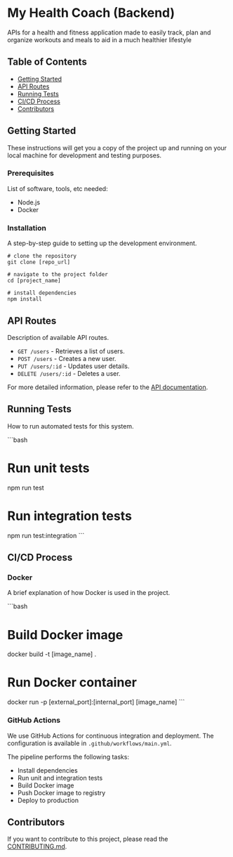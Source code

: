 # My Health Coach (Backend)

APIs for a health and fitness application made to easily track, plan and organize workouts and meals to aid in a much healthier lifestyle

## Table of Contents

- [Getting Started](#getting-started)
- [API Routes](#api-routes)
- [Running Tests](#running-tests)
- [CI/CD Process](#cicd-process)
- [Contributors](#Contributors)

## Getting Started

These instructions will get you a copy of the project up and running on your local machine for development and testing purposes.

### Prerequisites

List of software, tools, etc needed:
- Node.js
- Docker

### Installation

A step-by-step guide to setting up the development environment.

```
# clone the repository
git clone [repo_url]

# navigate to the project folder
cd [project_name]

# install dependencies
npm install
```

## API Routes

Description of available API routes.

- `GET /users` - Retrieves a list of users.
- `POST /users` - Creates a new user.
- `PUT /users/:id` - Updates user details.
- `DELETE /users/:id` - Deletes a user.

For more detailed information, please refer to the [API documentation](link_to_api_doc).

## Running Tests

How to run automated tests for this system.

\`\`\`bash
# Run unit tests
npm run test

# Run integration tests
npm run test:integration
\`\`\`

## CI/CD Process

### Docker

A brief explanation of how Docker is used in the project.

\`\`\`bash
# Build Docker image
docker build -t [image_name] .

# Run Docker container
docker run -p [external_port]:[internal_port] [image_name]
\`\`\`

### GitHub Actions

We use GitHub Actions for continuous integration and deployment. The configuration is available in `.github/workflows/main.yml`.

The pipeline performs the following tasks:

- Install dependencies
- Run unit and integration tests
- Build Docker image
- Push Docker image to registry
- Deploy to production

## Contributors

If you want to contribute to this project, please read the [CONTRIBUTING.md](CONTRIBUTING.md).

